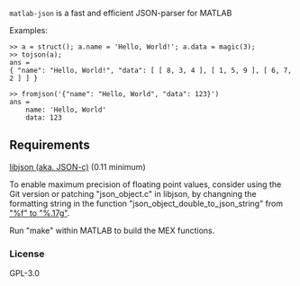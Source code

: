 `matlab-json` is a fast and efficient JSON-parser for MATLAB

Examples:

```
>> a = struct(); a.name = 'Hello, World!'; a.data = magic(3);
>> tojson(a);
ans =
{ "name": "Hello, World!", "data": [ [ 8, 3, 4 ], [ 1, 5, 9 ], [ 6, 7, 2 ] ] }

>> fromjson('{"name": "Hello, World", "data": 123}')
ans = 
    name: 'Hello, World'
    data: 123
```

Requirements
------------ 

[libjson (aka. JSON-c)](https://github.com/json-c/json-c) (0.11 minimum)

To enable maximum precision of floating point values, consider using the Git version or patching "json_object.c" in libjson, 
by changning the formatting string in the function "json_object_double_to_json_string" from ["%f" to "%.17g"](https://github.com/json-c/json-c/commit/06450206c4f3de4af8d81bb6d93e9db1d5fedec1).

Run "make" within MATLAB to build the MEX functions.

### License
GPL-3.0
